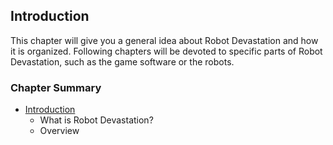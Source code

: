 ## Introduction
This chapter will give you a general idea about Robot Devastation and how it is organized. Following chapters will be devoted to specific parts of Robot Devastation, such as the game software or the robots. 

### Chapter Summary

* [Introduction](README.md)
    * What is Robot Devastation?
    * Overview


